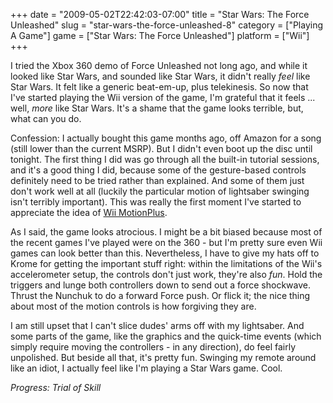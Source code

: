 +++
date = "2009-05-02T22:42:03-07:00"
title = "Star Wars: The Force Unleashed"
slug = "star-wars-the-force-unleashed-8"
category = ["Playing A Game"]
game = ["Star Wars: The Force Unleashed"]
platform = ["Wii"]
+++

I tried the Xbox 360 demo of Force Unleashed not long ago, and while it looked like Star Wars, and sounded like Star Wars, it didn't really <i>feel</i> like Star Wars.  It felt like a generic beat-em-up, plus telekinesis.  So now that I've started playing the Wii version of the game, I'm grateful that it feels ... well, <i>more</i> like Star Wars.  It's a shame that the game looks terrible, but, what can you do.

Confession: I actually bought this game months ago, off Amazon for a song (still lower than the current MSRP).  But I didn't even boot up the disc until tonight.  The first thing I did was go through all the built-in tutorial sessions, and it's a good thing I did, because some of the gesture-based controls definitely need to be tried rather than explained.  And some of them just don't work well at all (luckily the particular motion of lightsaber swinging isn't terribly important).  This was really the first moment I've started to appreciate the idea of <a href="http://en.wikipedia.org/wiki/MotionPlus">Wii MotionPlus</a>.

As I said, the game looks atrocious.  I might be a bit biased because most of the recent games I've played were on the 360 - but I'm pretty sure even Wii games can look better than this.  Nevertheless, I have to give my hats off to Krome for getting the important stuff right: within the limitations of the Wii's accelerometer setup, the controls don't just work, they're also <i>fun</i>.  Hold the triggers and lunge both controllers down to send out a force shockwave.  Thrust the Nunchuk to do a forward Force push.  Or flick it; the nice thing about most of the motion controls is how forgiving they are.

I am still upset that I can't slice dudes' arms off with my lightsaber.  And some parts of the game, like the graphics and the quick-time events (which simply require moving the controllers - in any direction), do feel fairly unpolished.  But beside all that, it's pretty fun.  Swinging my remote around like an idiot, I actually feel like I'm playing a Star Wars game.  Cool.

<i>Progress: Trial of Skill</i>